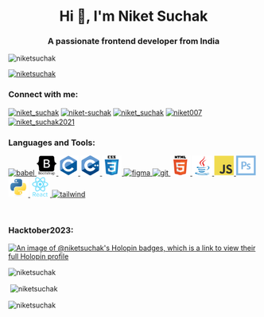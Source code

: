 <h1 align="center">Hi 👋, I'm Niket Suchak</h1>
<h3 align="center">A passionate frontend developer from India</h3>

<p align="left"> <img src="https://komarev.com/ghpvc/?username=niketsuchak&label=Profile%20views&color=0e75b6&style=flat" alt="niketsuchak" /> </p>

<p align="left"> <a href="https://github.com/ryo-ma/github-profile-trophy"><img src="https://github-profile-trophy.vercel.app/?username=niketsuchak" alt="niketsuchak" /></a> </p>

<h3 align="left">Connect with me:</h3>
<p align="left">
<a href="https://twitter.com/niket_suchak" target="blank"><img align="center" src="https://raw.githubusercontent.com/rahuldkjain/github-profile-readme-generator/master/src/images/icons/Social/twitter.svg" alt="niket_suchak" height="30" width="40" /></a>
<a href="https://linkedin.com/in/niket-suchak" target="blank"><img align="center" src="https://raw.githubusercontent.com/rahuldkjain/github-profile-readme-generator/master/src/images/icons/Social/linked-in-alt.svg" alt="niket-suchak" height="30" width="40" /></a>
<a href="https://instagram.com/niket_suchak" target="blank"><img align="center" src="https://raw.githubusercontent.com/rahuldkjain/github-profile-readme-generator/master/src/images/icons/Social/instagram.svg" alt="niket_suchak" height="30" width="40" /></a>
<a href="https://www.codechef.com/users/niket007" target="blank"><img align="center" src="https://cdn.jsdelivr.net/npm/simple-icons@3.1.0/icons/codechef.svg" alt="niket007" height="30" width="40" /></a>
<a href="https://www.hackerrank.com/niket_suchak2021" target="blank"><img align="center" src="https://raw.githubusercontent.com/rahuldkjain/github-profile-readme-generator/master/src/images/icons/Social/hackerrank.svg" alt="niket_suchak2021" height="30" width="40" /></a>
</p>

<h3 align="left">Languages and Tools:</h3>
<p align="left"> <a href="https://babeljs.io/" target="_blank" rel="noreferrer"> <img src="https://www.vectorlogo.zone/logos/babeljs/babeljs-icon.svg" alt="babel" width="40" height="40"/> </a> <a href="https://getbootstrap.com" target="_blank" rel="noreferrer"> <img src="https://raw.githubusercontent.com/devicons/devicon/master/icons/bootstrap/bootstrap-plain-wordmark.svg" alt="bootstrap" width="40" height="40"/> </a> <a href="https://www.cprogramming.com/" target="_blank" rel="noreferrer"> <img src="https://raw.githubusercontent.com/devicons/devicon/master/icons/c/c-original.svg" alt="c" width="40" height="40"/> </a> <a href="https://www.w3schools.com/cpp/" target="_blank" rel="noreferrer"> <img src="https://raw.githubusercontent.com/devicons/devicon/master/icons/cplusplus/cplusplus-original.svg" alt="cplusplus" width="40" height="40"/> </a> <a href="https://www.w3schools.com/css/" target="_blank" rel="noreferrer"> <img src="https://raw.githubusercontent.com/devicons/devicon/master/icons/css3/css3-original-wordmark.svg" alt="css3" width="40" height="40"/> </a> <a href="https://www.figma.com/" target="_blank" rel="noreferrer"> <img src="https://www.vectorlogo.zone/logos/figma/figma-icon.svg" alt="figma" width="40" height="40"/> </a> <a href="https://git-scm.com/" target="_blank" rel="noreferrer"> <img src="https://www.vectorlogo.zone/logos/git-scm/git-scm-icon.svg" alt="git" width="40" height="40"/> </a> <a href="https://www.w3.org/html/" target="_blank" rel="noreferrer"> <img src="https://raw.githubusercontent.com/devicons/devicon/master/icons/html5/html5-original-wordmark.svg" alt="html5" width="40" height="40"/> </a> <a href="https://www.java.com" target="_blank" rel="noreferrer"> <img src="https://raw.githubusercontent.com/devicons/devicon/master/icons/java/java-original.svg" alt="java" width="40" height="40"/> </a> <a href="https://developer.mozilla.org/en-US/docs/Web/JavaScript" target="_blank" rel="noreferrer"> <img src="https://raw.githubusercontent.com/devicons/devicon/master/icons/javascript/javascript-original.svg" alt="javascript" width="40" height="40"/> </a> <a href="https://www.photoshop.com/en" target="_blank" rel="noreferrer"> <img src="https://raw.githubusercontent.com/devicons/devicon/master/icons/photoshop/photoshop-line.svg" alt="photoshop" width="40" height="40"/> </a> <a href="https://www.python.org" target="_blank" rel="noreferrer"> <img src="https://raw.githubusercontent.com/devicons/devicon/master/icons/python/python-original.svg" alt="python" width="40" height="40"/> </a> <a href="https://reactjs.org/" target="_blank" rel="noreferrer"> <img src="https://raw.githubusercontent.com/devicons/devicon/master/icons/react/react-original-wordmark.svg" alt="react" width="40" height="40"/> </a> <a href="https://tailwindcss.com/" target="_blank" rel="noreferrer"> <img src="https://www.vectorlogo.zone/logos/tailwindcss/tailwindcss-icon.svg" alt="tailwind" width="40" height="40"/> </a> </p>

<br/>

<h3 align="left">Hacktober2023:</h3>

[![An image of @niketsuchak's Holopin badges, which is a link to view their full Holopin profile](https://holopin.me/niketsuchak)](https://holopin.io/@niketsuchak)



<p><img align="center" src="https://github-readme-streak-stats.herokuapp.com/?user=niketsuchak&" alt="niketsuchak" /></p>


<p>&nbsp;<img align="center" src="https://github-readme-stats.vercel.app/api?username=niketsuchak&show_icons=true&locale=en" alt="niketsuchak" /></p>


<p><img align="center" src="https://github-readme-stats.vercel.app/api/top-langs?username=niketsuchak&show_icons=true&locale=en&layout=compact" alt="niketsuchak" /></p>


